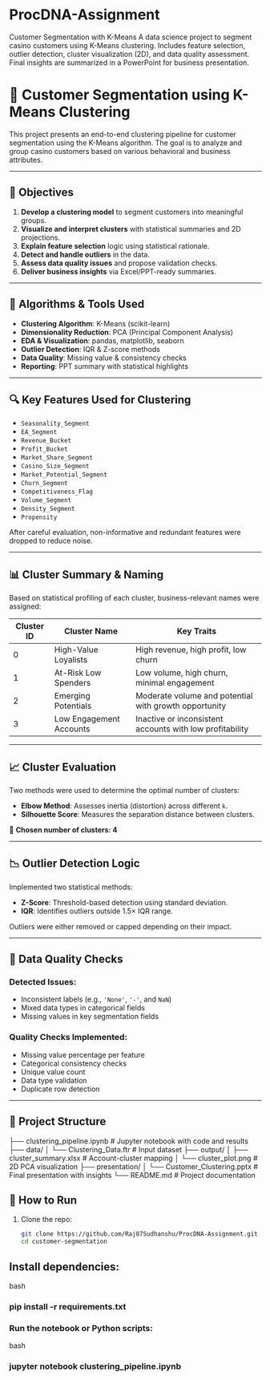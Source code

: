 # ProcDNA-Assignment
Customer Segmentation with K-Means A data science project to segment casino customers using K-Means clustering. Includes feature selection, outlier detection, cluster visualization (2D), and data quality assessment. Final insights are summarized in a PowerPoint for business presentation.

# 🎯 Customer Segmentation using K-Means Clustering

This project presents an end-to-end clustering pipeline for customer segmentation using the K-Means algorithm. The goal is to analyze and group casino customers based on various behavioral and business attributes.

---

## 📌 Objectives

1. **Develop a clustering model** to segment customers into meaningful groups.
2. **Visualize and interpret clusters** with statistical summaries and 2D projections.
3. **Explain feature selection** logic using statistical rationale.
4. **Detect and handle outliers** in the data.
5. **Assess data quality issues** and propose validation checks.
6. **Deliver business insights** via Excel/PPT-ready summaries.

---

## 🧠 Algorithms & Tools Used

- **Clustering Algorithm**: K-Means (scikit-learn)
- **Dimensionality Reduction**: PCA (Principal Component Analysis)
- **EDA & Visualization**: pandas, matplotlib, seaborn
- **Outlier Detection**: IQR & Z-score methods
- **Data Quality**: Missing value & consistency checks
- **Reporting**: PPT summary with statistical highlights

---

## 🔍 Key Features Used for Clustering

- `Seasonality_Segment`
- `EA_Segment`
- `Revenue_Bucket`
- `Profit_Bucket`
- `Market_Share_Segment`
- `Casino_Size_Segment`
- `Market_Potential_Segment`
- `Churn_Segment`
- `Competitiveness_Flag`
- `Volume_Segment`
- `Density_Segment`
- `Propensity`

After careful evaluation, non-informative and redundant features were dropped to reduce noise.

---

## 📊 Cluster Summary & Naming

Based on statistical profiling of each cluster, business-relevant names were assigned:

| Cluster ID | Cluster Name             | Key Traits                                                  |
|------------|--------------------------|-------------------------------------------------------------|
| 0          | High-Value Loyalists     | High revenue, high profit, low churn                        |
| 1          | At-Risk Low Spenders     | Low volume, high churn, minimal engagement                  |
| 2          | Emerging Potentials      | Moderate volume and potential with growth opportunity       |
| 3          | Low Engagement Accounts  | Inactive or inconsistent accounts with low profitability    |

---

## 📈 Cluster Evaluation

Two methods were used to determine the optimal number of clusters:

- **Elbow Method**: Assesses inertia (distortion) across different `k`.
- **Silhouette Score**: Measures the separation distance between clusters.

📌 **Chosen number of clusters: 4**

---

## 📉 Outlier Detection Logic

Implemented two statistical methods:
- **Z-Score**: Threshold-based detection using standard deviation.
- **IQR**: Identifies outliers outside 1.5× IQR range.

Outliers were either removed or capped depending on their impact.

---

## 🧪 Data Quality Checks

### Detected Issues:
- Inconsistent labels (e.g., `'None'`, `'-'`, and `NaN`)
- Mixed data types in categorical fields
- Missing values in key segmentation fields

### Quality Checks Implemented:
- Missing value percentage per feature
- Categorical consistency checks
- Unique value count
- Data type validation
- Duplicate row detection

---

## 📂 Project Structure

├── clustering_pipeline.ipynb # Jupyter notebook with code and results
├── data/
│ └── Clustering_Data.ftr # Input dataset
├── output/
│ ├── cluster_summary.xlsx # Account-cluster mapping
│ └── cluster_plot.png # 2D PCA visualization
├── presentation/
│ └── Customer_Clustering.pptx # Final presentation with insights
└── README.md # Project documentation

## 🚀 How to Run

1. Clone the repo:
   ```bash
   git clone https://github.com/Raj87Sudhanshu/ProcDNA-Assignment.git
   cd customer-segmentation

## Install dependencies:

bash
### pip install -r requirements.txt
### Run the notebook or Python scripts:

bash
### jupyter notebook clustering_pipeline.ipynb
